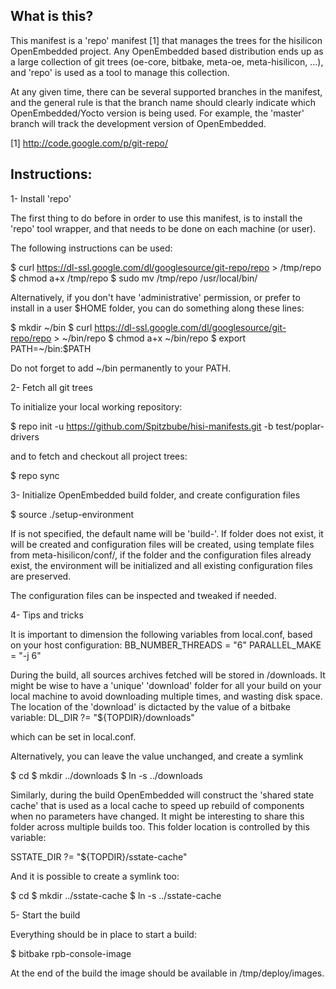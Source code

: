 What is this?
-------------

This manifest is a 'repo' manifest [1] that manages the trees for the hisilicon
OpenEmbedded project. Any OpenEmbedded based distribution ends up as a
large collection of git trees (oe-core, bitbake, meta-oe, meta-hisilicon, ...),
and 'repo' is used as a tool to manage this collection.

At any given time, there can be several supported branches in the manifest,
and the general rule is that the branch name should clearly indicate which
OpenEmbedded/Yocto version is being used. For example, the 'master' branch
will track the development version of OpenEmbedded.

[1] http://code.google.com/p/git-repo/


Instructions:
-------------

 1- Install 'repo'

The first thing to do before in order to use this manifest, is to install
the 'repo' tool wrapper, and that needs to be done on each machine (or user).

The following instructions can be used:

$ curl https://dl-ssl.google.com/dl/googlesource/git-repo/repo > /tmp/repo
$ chmod a+x /tmp/repo
$ sudo mv /tmp/repo /usr/local/bin/

Alternatively, if you don't have 'administrative' permission, or prefer to
install in a user $HOME folder, you can do something along these lines:

$ mkdir ~/bin
$ curl https://dl-ssl.google.com/dl/googlesource/git-repo/repo > ~/bin/repo
$ chmod a+x ~/bin/repo
$ export PATH=~/bin:$PATH

Do not forget to add ~/bin permanently to your PATH.

 2- Fetch all git trees

To initialize your local working repository:

$ repo init -u https://github.com/Spitzbube/hisi-manifests.git -b test/poplar-drivers

and to fetch and checkout all project trees:

$ repo sync

 3- Initialize OpenEmbedded build folder, and create configuration files

$ source ./setup-environment <BUILDDIR>

If <BUILDDIR> is not specified, the default name will be 'build-<MACHINE>'.
If <build> folder does not exist, it will be created and configuration
files will be created, using template files from meta-hisilicon/conf/, if the
<build> folder and the configuration files already exist, the environment
will be initialized and all existing configuration files are preserved.

The configuration files can be inspected and tweaked if needed.

 4- Tips and tricks

It is important to dimension the following variables from local.conf, based
on your host configuration:
 BB_NUMBER_THREADS = "6"
 PARALLEL_MAKE = "-j 6"

During the build, all sources archives fetched will be stored in
<build>/downloads. It might be wise to have a 'unique' 'download' folder
for all your build on your local machine to avoid downloading multiple times,
and wasting disk space. The location of the 'download' is dictacted by the value
of a bitbake variable:
 DL_DIR ?= "${TOPDIR}/downloads"

which can be set in local.conf.

Alternatively, you can leave the value unchanged, and create a symlink

$ cd <build folder>
$ mkdir ../downloads
$ ln -s ../downloads

Similarly, during the build OpenEmbedded will construct the 'shared state cache'
that is used as a local cache to speed up rebuild of components when no
parameters have changed. It might be interesting to share this folder across
multiple builds too. This folder location is controlled by this variable:

 SSTATE_DIR ?= "${TOPDIR}/sstate-cache"

And it is possible to create a symlink too:

$ cd <build folder>
$ mkdir ../sstate-cache
$ ln -s ../sstate-cache

 5- Start the build

Everything should be in place to start a build:

 $ bitbake rpb-console-image

At the end of the build the image should be available in
<build>/tmp/deploy/images.
